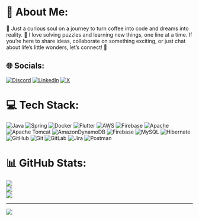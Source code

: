 # 💫 About Me:
🚀 Just a curious soul on a journey to turn coffee into code and dreams into reality. 🌟 I love solving puzzles and learning new things, one line at a time. If you’re here to share ideas, collaborate on something exciting, or just chat about life’s little wonders, let’s connect! 🌈 


## 🌐 Socials:
[![Discord](https://img.shields.io/badge/Discord-%237289DA.svg?logo=discord&logoColor=white)](https://discord.gg/https://discord.gg/8jzuPTuBxw) [![LinkedIn](https://img.shields.io/badge/LinkedIn-%230077B5.svg?logo=linkedin&logoColor=white)](https://linkedin.com/in/gyakhoe) [![X](https://img.shields.io/badge/X-black.svg?logo=X&logoColor=white)](https://x.com/gyakhoe) 

# 💻 Tech Stack:
![Java](https://img.shields.io/badge/java-%23ED8B00.svg?style=for-the-badge&logo=openjdk&logoColor=white) ![Spring](https://img.shields.io/badge/spring-%236DB33F.svg?style=for-the-badge&logo=spring&logoColor=white) ![Docker](https://img.shields.io/badge/docker-%230db7ed.svg?style=for-the-badge&logo=docker&logoColor=white) ![Flutter](https://img.shields.io/badge/Flutter-%2302569B.svg?style=for-the-badge&logo=Flutter&logoColor=white) ![AWS](https://img.shields.io/badge/AWS-%23FF9900.svg?style=for-the-badge&logo=amazon-aws&logoColor=white) ![Firebase](https://img.shields.io/badge/firebase-%23039BE5.svg?style=for-the-badge&logo=firebase) ![Apache](https://img.shields.io/badge/apache-%23D42029.svg?style=for-the-badge&logo=apache&logoColor=white) ![Apache Tomcat](https://img.shields.io/badge/apache%20tomcat-%23F8DC75.svg?style=for-the-badge&logo=apache-tomcat&logoColor=black) ![AmazonDynamoDB](https://img.shields.io/badge/Amazon%20DynamoDB-4053D6?style=for-the-badge&logo=Amazon%20DynamoDB&logoColor=white) ![Firebase](https://img.shields.io/badge/firebase-a08021?style=for-the-badge&logo=firebase&logoColor=ffcd34) ![MySQL](https://img.shields.io/badge/mysql-4479A1.svg?style=for-the-badge&logo=mysql&logoColor=white) ![Hibernate](https://img.shields.io/badge/Hibernate-59666C?style=for-the-badge&logo=Hibernate&logoColor=white) ![GitHub](https://img.shields.io/badge/github-%23121011.svg?style=for-the-badge&logo=github&logoColor=white) ![Git](https://img.shields.io/badge/git-%23F05033.svg?style=for-the-badge&logo=git&logoColor=white) ![GitLab](https://img.shields.io/badge/gitlab-%23181717.svg?style=for-the-badge&logo=gitlab&logoColor=white) ![Jira](https://img.shields.io/badge/jira-%230A0FFF.svg?style=for-the-badge&logo=jira&logoColor=white) ![Postman](https://img.shields.io/badge/Postman-FF6C37?style=for-the-badge&logo=postman&logoColor=white)
# 📊 GitHub Stats:
![](https://github-readme-stats.vercel.app/api?username=gyakhoe&theme=dark&hide_border=false&include_all_commits=false&count_private=true)<br/>
![](https://github-readme-streak-stats.herokuapp.com/?user=gyakhoe&theme=dark&hide_border=false)<br/>
![](https://github-readme-stats.vercel.app/api/top-langs/?username=gyakhoe&theme=dark&hide_border=false&include_all_commits=false&count_private=true&layout=compact)

---
[![](https://visitcount.itsvg.in/api?id=gyakhoe&icon=0&color=0)](https://visitcount.itsvg.in)

<!-- Proudly created with GPRM ( https://gprm.itsvg.in ) -->
